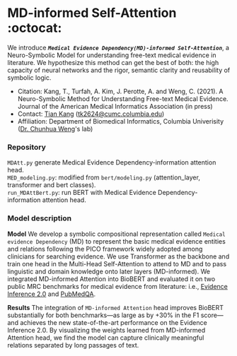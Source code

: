 # MD-informed Self-Attention :octocat: 
We introduce ***`Medical Evidence Dependency(MD)-informed Self-Attention`***, a Neuro-Symbolic Model for understanding free-text medical evidence in literature. We hypothesize this method can get the best of both: the high capacity of neural networks and the rigor, semantic clarity and reusability of symbolic logic.  

* Citation: Kang, T., Turfah, A. Kim, J. Perotte, A. and Weng, C. (2021). A Neuro-Symbolic Method for Understanding Free-text Medical Evidence. Journal of the American Medical Informatics Association (in press)
* Contact: [Tian Kang](http://www.tiankangnlp.com)  (tk2624@cumc.columbia.edu)  
* Affiliation: Department of Biomedical Informatics, Columbia Univerisity ([Dr. Chunhua Weng](http://people.dbmi.columbia.edu/~chw7007/)'s lab)   

### Repository 
`MDAtt.py` generate Medical Evidence Dependency-information attention head.  
`MED_modeling.py`: modified from `bert/modeling.py` (attention_layer, transformer and bert classes).  
`run_MDAttBert.py`: run BERT with Medical Evidence Dependency-information attention head.  

### Model description
**Model** We develop a symbolic compositional representation called `Medical evidence Dependency` (MD) to represent the basic medical evidence entities and relations following the PICO framework widely adopted among clinicians for searching evidence. We use Transformer as the backbone and train one head in the Multi-Head Self-Attention to attend to MD and to pass linguistic and domain knowledge onto later layers (MD-informed). We integrated MD-informed Attention into BioBERT and evaluated it on two public MRC benchmarks for medical evidence from literature: i.e., [Evidence Inference 2.0](http://evidence-inference.ebm-nlp.com/) and [PubMedQA](https://pubmedqa.github.io/).   

**Results** The integration of `MD-informed Attention` head improves BioBERT substantially for both benchmarks—as large as by +30% in the F1 score—and achieves the new state-of-the-art performance on the Evidence Inference 2.0. By visualizing the weights learned from MD-informed Attention head, we find the model can capture clinically meaningful relations separated by long passages of text. 


